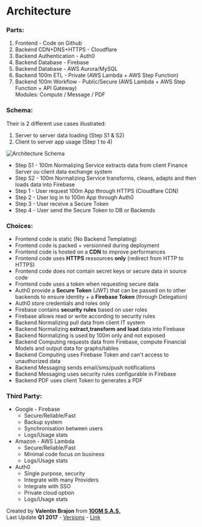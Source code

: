 # Architecture

### Parts:

1. Frontend - Code on Github
2. Backend CDN+DNS+HTTPS - Cloudflare
3. Backend Authentication - Auth0
4. Backend Database - Firebase
5. Backend Database - AWS Aurora/MySQL
6. Backend 100m ETL - Private (AWS Lambda + AWS Step Function)
7. Backend 100m Workflow - Public/Secure (AWS Lambda + AWS Step Function + API Gateway)  
  Modules: Compute / Message / PDF

### Schema:

Their is 2 different use cases illustrated:
1. Server to server data loading (Step S1 & S2)
2. Client to server app usage (Step 1 to 4)  

![Architecture Schema](https://100m.io/extra/docs/schema-architecture.png)

- Step S1 - 100m Normalizing Service extracts data from client Finance Server ou client data exchange system
- Step S2 - 100m Normalizing Service transforms, cleans, adapts and then loads data into Firebase
- Step 1 - User request 100m App through HTTPS (Cloudflare CDN)
- Step 2 - User log in to 100m App through Auth0
- Step 3 - User receive a Secure Token
- Step 4 - User send the Secure Token to DB or Backends

### Choices:

- Frontend code is static (No Backend Templating)
- Frontend code is packed + versionned during deployment
- Frontend code is hosted on a **CDN** to improve performances
- Frontend code uses **HTTPS** ressources **only** (redirect from HTTP to HTTPS)
- Frontend code does not contain secret keys or secure data in source code
- Frontend code uses a token when requesting secure data
- Auth0 provide a **Secure Token** (JWT) that can be passed on to other backends to ensure identity + a **Firebase Token** (through Delegation)
- Auth0 store credentials and roles only
- Firebase contains **security rules** based on user roles
- Firebase allows read or write according to security rules
- Backend Normalizing pull data from client IT system
- Backend Normalizing **extract,transform and load** data into Firebase
- Backend Normalizing is used by 100m only and not exposed
- Backend Computing requests data from Firebase, compute Financial Models and output data for graphs/tables
- Backend Computing uses Firebase Token and can't access to unauthorized data
- Backend Messaging sends email/sms/push notifications
- Backend Messaging uses security rules configurable in Firebase
- Backend PDF uses client Token to generates a PDF

### Third Party:

- Google - Firebase
  - Secure/Reliable/Fast
  - Backup system
  - Synchronisation between users
  - Logs/Usage stats
- Amazon - AWS Lambda
  - Secure/Reliable/Fast
  - Minimal code focus on business
  - Logs/Usage stats
- Auth0
  - Single purpose, security
  - Integrate with many Providers
  - Integrate with SSO
  - Private cloud option
  - Logs/Usage stats

<footer>
  <grid>
    <div col="1/2">
      Created by <strong>Valentin Brajon</strong> from <strong><a att href="https://100m.io" target="_blank">100M S.A.S.</a></strong>
    </div>
    <div col="1/2" txt="r">
      Last Update <strong>Q1 2017</strong> - <a att href="https://github.com/100-m/100m.io/commits/master/extra/docs/file-architecture.md" target="_blank">Versions</a> - <a att href="https://100m.io/extra/markdown.html#docs/file-architecture.md" target="_blank">Link</a>
    </div>
  </grid>
</footer>
